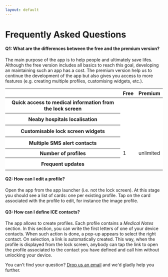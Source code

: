 ```yaml
---
layout: default
---
```

<h1>Frequently Asked Questions</h1>
<!--<h3 class="text-center">Simple answers to your most common questions</h3>-->

<div class="row justify-content-center">
  <div class="col-lg-9">
    <div class="faq-entry">
      <h4>Q1: What are the differences between the free and the premium version?</h4>
      <p class="faq-answer">
      The main purpose of the app is to help people and ultimately save lifes. Although the free version includes all basics to reach this goal, developing an maintaining such an app has a cost. The premium version help us to continue the development of the app but also gives you access to more features (e.g. creating multiple profiles, customising widgets, etc.).
      <table class="table table-hover" style="background-color: white;">
        <thead>
          <tr>
            <th></th>
            <th class="text-center">Free</th>
            <th class="text-center">Premium</th>
          </tr>
        </thead>
        <tbody>
          <tr>
            <th scope="row">Quick access to medical information from the lock screen</th>
            <td><svg version="1.1" width="24" height="32" viewBox="0 0 12 16" style="fill: green;" class="octicon octicon-check" aria-hidden="true"><use xlink:href="#check" /></svg></td>
            <td><svg version="1.1" width="24" height="32" viewBox="0 0 12 16" style="fill: green;" class="octicon octicon-check" aria-hidden="true"><use xlink:href="#check" /></svg></td>
          </tr>
          <tr>
            <th scope="row">Neaby hospitals localisation</th>
            <td><svg version="1.1" width="24" height="32" viewBox="0 0 12 16" style="fill: green;" class="octicon octicon-check" aria-hidden="true"><use xlink:href="#check" /></svg></td>
            <td><svg version="1.1" width="24" height="32" viewBox="0 0 12 16" style="fill: green;" class="octicon octicon-check" aria-hidden="true"><use xlink:href="#check" /></svg></td>
          </tr>
          <tr>
            <th scope="row">Customisable lock screen widgets</th>
            <td><svg version="1.1" width="24" height="32" viewBox="0 0 12 16" style="fill: #fe0038;" class="octicon octicon-x" aria-hidden="true"><use xlink:href="#x" /></svg></td>
            <td><svg version="1.1" width="24" height="32" viewBox="0 0 12 16" style="fill: green;" class="octicon octicon-check" aria-hidden="true"><use xlink:href="#check" /></svg></td>
          </tr>
          <tr>
            <th scope="row">Multiple SMS alert contacts</th>
            <td><svg version="1.1" width="24" height="32" viewBox="0 0 12 16" style="fill: #fe0038;" class="octicon octicon-x" aria-hidden="true"><use xlink:href="#x" /></svg></td>
            <td><svg version="1.1" width="24" height="32" viewBox="0 0 12 16" style="fill: green;" class="octicon octicon-check" aria-hidden="true"><use xlink:href="#check" /></svg></td>
          </tr>
          <tr>
            <th scope="row">Number of profiles</th>
            <td>1</td>
            <td>unlimited</td>
          </tr>
          <tr>
            <th scope="row">Frequent updates</th>
            <td><svg version="1.1" width="24" height="32" viewBox="0 0 12 16" style="fill: #fe0038;" class="octicon octicon-x" aria-hidden="true"><use xlink:href="#x" /></svg></td>
            <td><svg version="1.1" width="24" height="32" viewBox="0 0 12 16" style="fill: green;" class="octicon octicon-check" aria-hidden="true"><use xlink:href="#check" /></svg></td>
          </tr>
        </tbody>
      </table>
      </p>
    </div>
    <div class="faq-entry">
      <h4>Q2: How can I edit a profile?</h4>
      <p class="faq-answer">
        Open the app from the app launcher (i.e. not the lock screen). At this stage you should see a list of cards:  one per existing profile. Tap on the card associated with the profile to edit, for instance the image profile.
      </p>
    </div>
    <div class="faq-entry">
      <h4>Q3: How can I define ICE contacts?</h4>
      <p class="faq-answer">
        The app allows to create profiles. Each profile contains a <em>Medical Notes</em> section. In this section, you can write the first letters of one of your device contacts. When such action is done, a pop-up appears to select the right contact. On selection, a link is automatically created. This way, when the profile is displayed from the lock screen, anybody can tap the link to open the profile associated to the contact you have defined and call him without unlocking your device.
      </p>
    </div>
    <p>You can't find your question? <a href="/contact">Drop us an email</a> and we'd gladly help you further.</p>
  </div>
</div>
